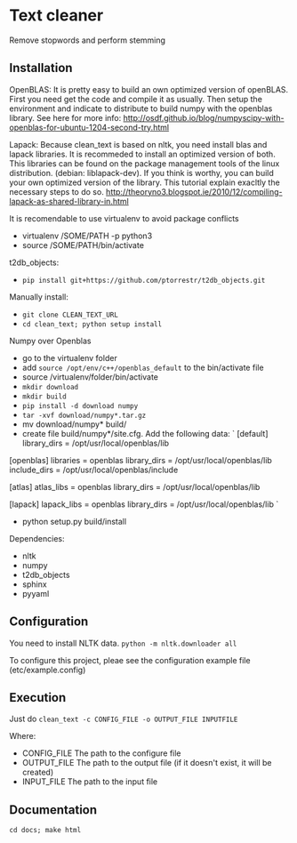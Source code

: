 Text cleaner
============

Remove stopwords and perform stemming

Installation
------------
OpenBLAS:
 It is pretty easy to build an own optimized version of openBLAS. First you need get the code and compile it as usually. Then setup the environment and indicate to distribute to build numpy with the openblas library. See here for more info: http://osdf.github.io/blog/numpyscipy-with-openblas-for-ubuntu-1204-second-try.html

Lapack:
Because clean\_text is based on nltk, you need install blas and lapack libraries. It is recommeded to install an optimized version of both. This libraries can be found on the package management tools of the linux distribution. (debian: liblapack-dev). 
If you think is worthy, you can build your own optimized version of the library. This tutorial explain exacltly the necessary steps to do so. http://theoryno3.blogspot.ie/2010/12/compiling-lapack-as-shared-library-in.html

It is recomendable to use virtualenv to avoid package conflicts
* virtualenv /SOME/PATH -p python3
* source /SOME/PATH/bin/activate

t2db\_objects:
 * `pip install git+https://github.com/ptorrestr/t2db_objects.git`

Manually install:
* `git clone CLEAN_TEXT_URL`
* `cd clean_text; python setup install`

Numpy over Openblas
* go to the virtualenv folder
* add `source /opt/env/c++/openblas_default` to the bin/activate file
* source /virtualenv/folder/bin/activate
* `mkdir download`
* `mkdir build`
* `pip install -d download numpy`
* `tar -xvf download/numpy*.tar.gz`
* mv download/numpy\* build/
* create file build/numpy\*/site.cfg. Add the following data:
`
[default]
library_dirs = /opt/usr/local/openblas/lib

[openblas]
libraries = openblas
library_dirs = /opt/usr/local/openblas/lib
include_dirs = /opt/usr/local/openblas/include

[atlas]
atlas_libs = openblas
library_dirs = /opt/usr/local/openblas/lib

[lapack]
lapack_libs = openblas
library_dirs = /opt/usr/local/openblas/lib
`
* python setup.py build/install

Dependencies:
* nltk
* numpy
* t2db\_objects
* sphinx
* pyyaml

Configuration
-------------
You need to install NLTK data.
`python -m nltk.downloader all`

To configure this project, pleae see the configuration example file (etc/example.config)

Execution
---------
Just do
`clean_text -c CONFIG_FILE -o OUTPUT_FILE INPUTFILE` 

Where:
* CONFIG\_FILE The path to the configure file
* OUTPUT\_FILE The path to the output file (if it doesn't exist, it will be created)
* INPUT\_FILE The path to the input file

Documentation
-------------
`cd docs; make html`
